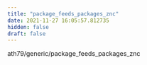 ```yaml
---
title: "package_feeds_packages_znc"
date: 2021-11-27 16:05:57.812735
hidden: false
draft: false
---
```


ath79/generic/package_feeds_packages_znc

